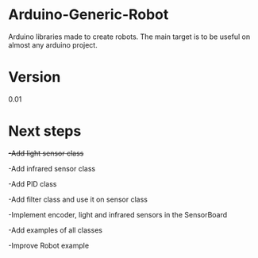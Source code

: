 Arduino-Generic-Robot
=====================

Arduino libraries made to create robots. The main target is to be useful on almost any arduino project.

Version
=====================
0.01

Next steps
=====================

<s>-Add light sensor class</s>

-Add infrared sensor class

-Add PID class

-Add filter class and use it on sensor class

-Implement encoder, light and infrared sensors in the SensorBoard

-Add examples of all classes

-Improve Robot example
